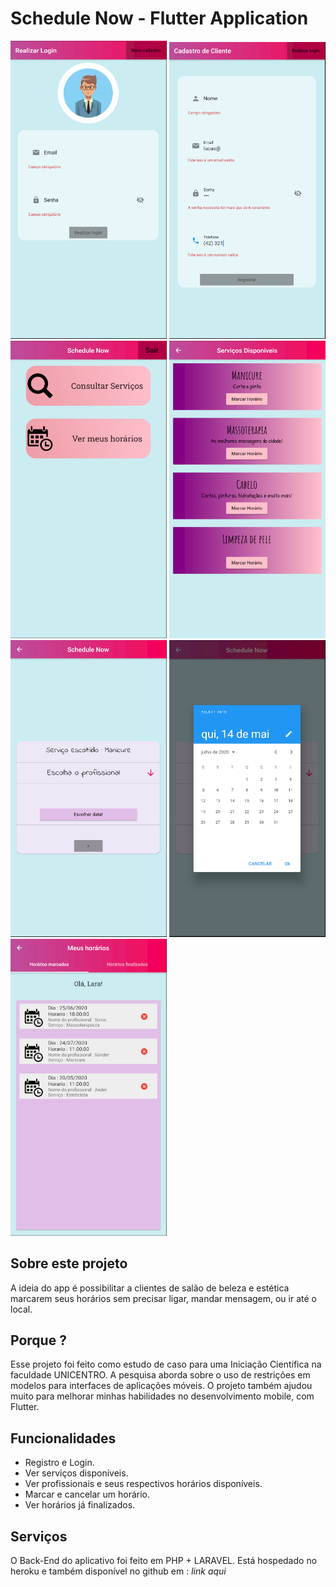 # Schedule Now - Flutter Application

<img src='lib/github/images/login.png' heigth='300' width='250'> <img src='lib/github/images/register.png' heigth='300' width='250'>
<img src='lib/github/images/home.png' heigth='300' width='250'> <img src='lib/github/images/services.png' heigth='300' width='250'>
<img src='lib/github/images/professional.png' heigth='300' width='250'> <img src='lib/github/images/calendar.png' heigth='300' width='250'>
<img src='lib\github\images\scheduless.png' heigth='300' width='250'>



## Sobre este projeto

A ideia do app é possibilitar a clientes de salão de beleza e estética marcarem seus horários sem precisar ligar, mandar mensagem, ou ir até o local.

## Porque ?

Esse projeto foi feito como estudo de caso para uma Iniciação Científica na faculdade UNICENTRO. A pesquisa aborda sobre o uso de restrições em modelos para interfaces de aplicações móveis.
O projeto também ajudou muito para melhorar minhas habilidades no desenvolvimento mobile, com Flutter.

## Funcionalidades

- Registro e Login.
- Ver serviços disponíveis.
- Ver profissionais e seus respectivos horários disponíveis.
- Marcar e cancelar um horário.
- Ver horários já finalizados.

## Serviços

O Back-End do aplicativo foi feito em PHP + LARAVEL. Está hospedado no heroku e também disponível no github em : *link aqui*